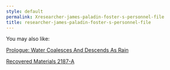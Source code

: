 ```yaml
---
style: default
permalink: Xresearcher-james-paladin-foster-s-personnel-file
title: researcher-james-paladin-foster-s-personnel-file
---
```

You may also like:

[Prologue: Water Coalesces And Descends As Rain](http://scp-wiki.net/prologue-water-coalesces-and-descends-as-rain)

[Recovered Materials 2187-A](http://scp-wiki.net/recoveredmaterials2187-a)
